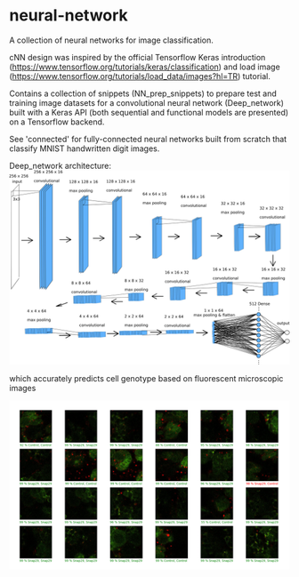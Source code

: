 # neural-network

A collection of neural networks for image classification.

cNN design was inspired by the official Tensorflow Keras introduction (https://www.tensorflow.org/tutorials/keras/classification) and load image (https://www.tensorflow.org/tutorials/load_data/images?hl=TR) tutorial. 

Contains a collection of snippets (NN_prep_snippets) to prepare test and training image datasets for a convolutional neural network (Deep_network) built with a Keras API (both sequential and functional models are presented) on a Tensorflow backend.

See 'connected' for fully-connected neural networks built from scratch that classify MNIST handwritten digit images.  

Deep_network architecture:
![neural network architecture](https://github.com/blbadger/blbadger.github.io/blob/master/misc_images/cNN_architecture.png)

which accurately predicts cell genotype based on fluorescent microscopic images

![classification](https://github.com/blbadger/blbadger.github.io/blob/master/neural_networks/nn_images_1.png)
